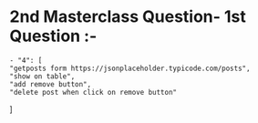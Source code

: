 # 2nd Masterclass Question- 1st Question :-

    - "4": [
    "getposts form https://jsonplaceholder.typicode.com/posts",
    "show on table",
    "add remove button",
    "delete post when click on remove button"

]
